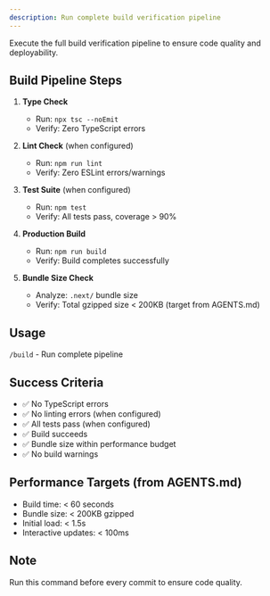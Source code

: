 ```yaml
---
description: Run complete build verification pipeline
---
```


Execute the full build verification pipeline to ensure code quality and deployability.

## Build Pipeline Steps

1. **Type Check**
   - Run: `npx tsc --noEmit`
   - Verify: Zero TypeScript errors

2. **Lint Check** (when configured)
   - Run: `npm run lint`
   - Verify: Zero ESLint errors/warnings

3. **Test Suite** (when configured)
   - Run: `npm test`
   - Verify: All tests pass, coverage > 90%

4. **Production Build**
   - Run: `npm run build`
   - Verify: Build completes successfully

5. **Bundle Size Check**
   - Analyze: `.next/` bundle size
   - Verify: Total gzipped size < 200KB (target from AGENTS.md)

## Usage

`/build` - Run complete pipeline

## Success Criteria

- ✅ No TypeScript errors
- ✅ No linting errors (when configured)
- ✅ All tests pass (when configured)
- ✅ Build succeeds
- ✅ Bundle size within performance budget
- ✅ No build warnings

## Performance Targets (from AGENTS.md)

- Build time: < 60 seconds
- Bundle size: < 200KB gzipped
- Initial load: < 1.5s
- Interactive updates: < 100ms

## Note

Run this command before every commit to ensure code quality.
